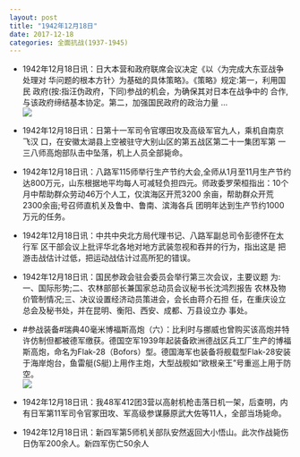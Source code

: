```yaml
---
layout: post
title: "1942年12月18日"
date: 2017-12-18
categories: 全面抗战(1937-1945)
---
```


<meta name="referrer" content="no-referrer" />

- 1942年12月18日讯：日大本营和政府联席会议决定《以〈为完成大东亚战争处理对 华问题的根本方针〉为基础的具体策略》。《策略》规定:第一，利用国民 政府(按:指汪伪政府，下同)参战的机会，为确保其对日本在战争中的 合作,与该政府缔结基本协定。第二，加强国民政府的政治力量 ... <br/><img src="https://wx2.sinaimg.cn/large/aca367d8ly1fml7yiti8qj20c80cwdg0.jpg" />

- 1942年12月18日讯：日第十一军司令官塚田攻及高级军官九人，乘机自南京飞汉 口，在安徽太湖县上空被驻守大别山区的第五战区第二十一集团军第 一三八师高炮部队击中坠落，机上人员全部毙命。 

- 1942年12月18日讯：八路军115师举行生产节约大会,全师从1月至11月生产节约达800万元，山东根据地平均每人可减轻负担四元。师政委罗荣桓指出：10个月中帮助群众劳动46万个人工，仅滨海区开荒3200 余亩，帮助群众开荒2300余亩;号召师直机关及鲁中、鲁南、滨海各兵 团明年达到生产节约1000万元的任务。 

- 1942年12月18日讯：中共中央北方局代理书记、八路军副总司令彭德怀在太行军 区干部会议上批评华北各地对地方武装忽视和吞并的行为，指出这是 把游击战估计过低，把运动战估计过高所犯的错误。 

- 1942年12月18日讯：国民参政会驻会委员会举行第三次会议，主要议题 为:一、国际形势;二、农林部部长兼国家总动员会议秘书长沈鸿烈报告 农林及物价管制情况;三、决议设置经济动员策进会，会长由蒋介石担 任，在重庆设立总会及秘书处，并在昆明、衡阳、西安、成都、万县设立办 事处。 

- #参战装备#瑞典40毫米博福斯高炮（六）：比利时与挪威也曾购买该高炮并特许仿制但都被德军缴获。德国空军1939年起装备欧洲德战区兵工厂生产的博福斯高炮，命名为Flak-28（Bofors）型。德国海军也装备将舰载型Flak-28安装于海岸炮台，鱼雷艇(S艇)上用作主炮，大型战舰如“欧根亲王”号重巡上用于防空。 <br/><img src="https://wx1.sinaimg.cn/large/aca367d8ly1fmkowfj2dgj20b41byqbr.jpg" />

- 1942年12月18日讯：我48军412团3营以高射机枪击落日机一架，后查明，内有日军第11军司令官冢田攻、军高级参谋藤原武大佐等11人，全部当场毙命。 

- 1942年12月18日讯：新四军第5师机关部队安然返回大小悟山。此次作战毙伤日伪军200余人。新四军伤亡50余人 

